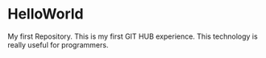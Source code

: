 # HelloWorld
My first Repository.
This is my first GIT HUB experience. 
This technology is really useful for programmers. 
